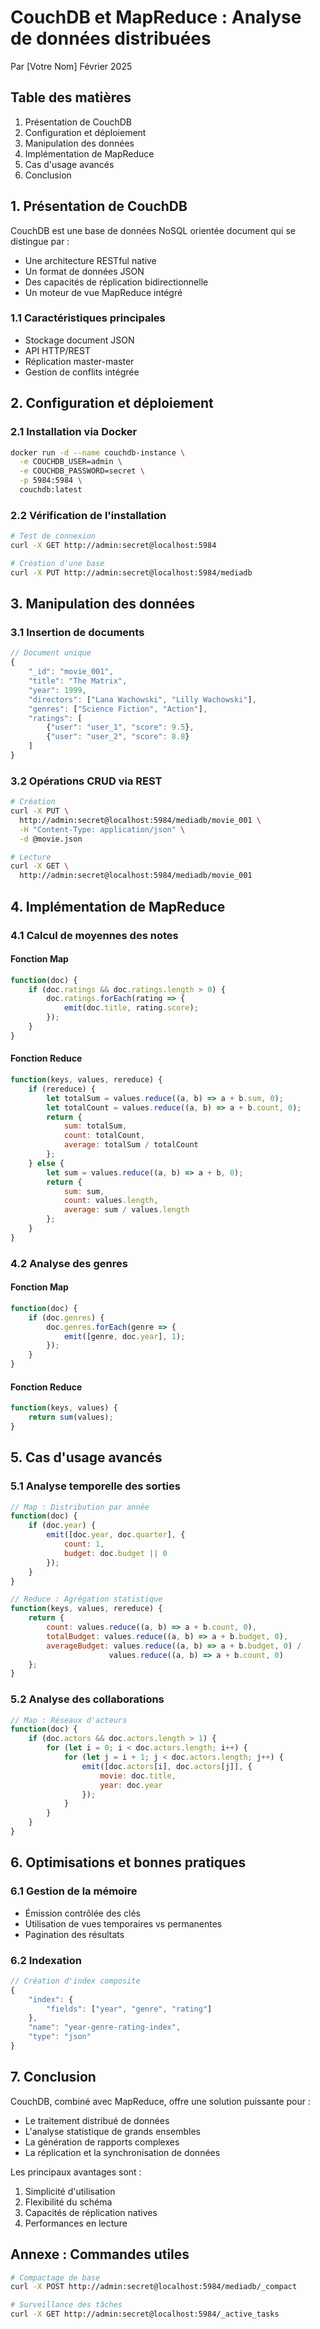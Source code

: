 # CouchDB et MapReduce : Analyse de données distribuées
Par [Votre Nom]
Février 2025

## Table des matières
1. Présentation de CouchDB
2. Configuration et déploiement
3. Manipulation des données
4. Implémentation de MapReduce
5. Cas d'usage avancés
6. Conclusion

## 1. Présentation de CouchDB

CouchDB est une base de données NoSQL orientée document qui se distingue par :
- Une architecture RESTful native
- Un format de données JSON
- Des capacités de réplication bidirectionnelle
- Un moteur de vue MapReduce intégré

### 1.1 Caractéristiques principales
- Stockage document JSON
- API HTTP/REST
- Réplication master-master
- Gestion de conflits intégrée

## 2. Configuration et déploiement

### 2.1 Installation via Docker
```bash
docker run -d --name couchdb-instance \
  -e COUCHDB_USER=admin \
  -e COUCHDB_PASSWORD=secret \
  -p 5984:5984 \
  couchdb:latest
```

### 2.2 Vérification de l'installation
```bash
# Test de connexion
curl -X GET http://admin:secret@localhost:5984

# Création d'une base
curl -X PUT http://admin:secret@localhost:5984/mediadb
```

## 3. Manipulation des données

### 3.1 Insertion de documents
```javascript
// Document unique
{
    "_id": "movie_001",
    "title": "The Matrix",
    "year": 1999,
    "directors": ["Lana Wachowski", "Lilly Wachowski"],
    "genres": ["Science Fiction", "Action"],
    "ratings": [
        {"user": "user_1", "score": 9.5},
        {"user": "user_2", "score": 8.8}
    ]
}
```

### 3.2 Opérations CRUD via REST
```bash
# Création
curl -X PUT \
  http://admin:secret@localhost:5984/mediadb/movie_001 \
  -H "Content-Type: application/json" \
  -d @movie.json

# Lecture
curl -X GET \
  http://admin:secret@localhost:5984/mediadb/movie_001
```

## 4. Implémentation de MapReduce

### 4.1 Calcul de moyennes des notes

#### Fonction Map
```javascript
function(doc) {
    if (doc.ratings && doc.ratings.length > 0) {
        doc.ratings.forEach(rating => {
            emit(doc.title, rating.score);
        });
    }
}
```

#### Fonction Reduce
```javascript
function(keys, values, rereduce) {
    if (rereduce) {
        let totalSum = values.reduce((a, b) => a + b.sum, 0);
        let totalCount = values.reduce((a, b) => a + b.count, 0);
        return {
            sum: totalSum,
            count: totalCount,
            average: totalSum / totalCount
        };
    } else {
        let sum = values.reduce((a, b) => a + b, 0);
        return {
            sum: sum,
            count: values.length,
            average: sum / values.length
        };
    }
}
```

### 4.2 Analyse des genres

#### Fonction Map
```javascript
function(doc) {
    if (doc.genres) {
        doc.genres.forEach(genre => {
            emit([genre, doc.year], 1);
        });
    }
}
```

#### Fonction Reduce
```javascript
function(keys, values) {
    return sum(values);
}
```

## 5. Cas d'usage avancés

### 5.1 Analyse temporelle des sorties

```javascript
// Map : Distribution par année
function(doc) {
    if (doc.year) {
        emit([doc.year, doc.quarter], {
            count: 1,
            budget: doc.budget || 0
        });
    }
}

// Reduce : Agrégation statistique
function(keys, values, rereduce) {
    return {
        count: values.reduce((a, b) => a + b.count, 0),
        totalBudget: values.reduce((a, b) => a + b.budget, 0),
        averageBudget: values.reduce((a, b) => a + b.budget, 0) / 
                      values.reduce((a, b) => a + b.count, 0)
    };
}
```

### 5.2 Analyse des collaborations

```javascript
// Map : Réseaux d'acteurs
function(doc) {
    if (doc.actors && doc.actors.length > 1) {
        for (let i = 0; i < doc.actors.length; i++) {
            for (let j = i + 1; j < doc.actors.length; j++) {
                emit([doc.actors[i], doc.actors[j]], {
                    movie: doc.title,
                    year: doc.year
                });
            }
        }
    }
}
```

## 6. Optimisations et bonnes pratiques

### 6.1 Gestion de la mémoire
- Émission contrôlée des clés
- Utilisation de vues temporaires vs permanentes
- Pagination des résultats

### 6.2 Indexation
```javascript
// Création d'index composite
{
    "index": {
        "fields": ["year", "genre", "rating"]
    },
    "name": "year-genre-rating-index",
    "type": "json"
}
```

## 7. Conclusion

CouchDB, combiné avec MapReduce, offre une solution puissante pour :
- Le traitement distribué de données
- L'analyse statistique de grands ensembles
- La génération de rapports complexes
- La réplication et la synchronisation de données

Les principaux avantages sont :
1. Simplicité d'utilisation
2. Flexibilité du schéma
3. Capacités de réplication natives
4. Performances en lecture

## Annexe : Commandes utiles

```bash
# Compactage de base
curl -X POST http://admin:secret@localhost:5984/mediadb/_compact

# Surveillance des tâches
curl -X GET http://admin:secret@localhost:5984/_active_tasks
```

